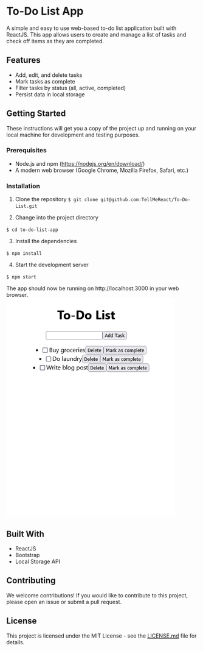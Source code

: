 # To-Do List App

A simple and easy to use web-based to-do list application built with ReactJS. This app allows users to create and manage a list of tasks and check off items as they are completed.

## Features
- Add, edit, and delete tasks
- Mark tasks as complete
- Filter tasks by status (all, active, completed)
- Persist data in local storage

## Getting Started

These instructions will get you a copy of the project up and running on your local machine for development and testing purposes.

### Prerequisites

- Node.js and npm (https://nodejs.org/en/download/)
- A modern web browser (Google Chrome, Mozilla Firefox, Safari, etc.)

### Installation

1. Clone the repository
`$ git clone git@github.com:TellMeReact/To-Do-List.git`

2. Change into the project directory

`$ cd to-do-list-app`

3. Install the dependencies

`$ npm install`

4. Start the development server

`$ npm start`

The app should now be running on http://localhost:3000 in your web browser.
![ScreenShot Of App](public/ScreenShot.png)
## Built With

- ReactJS
- Bootstrap
- Local Storage API

## Contributing

We welcome contributions! If you would like to contribute to this project, please open an issue or submit a pull request.

## License

This project is licensed under the MIT License - see the [LICENSE.md](LICENSE.md) file for details.
